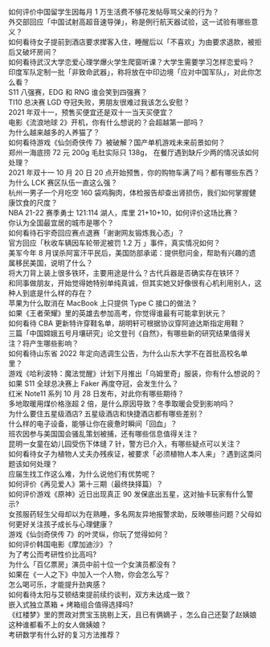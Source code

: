 如何评价中国留学生因每月 1 万生活费不够花发帖辱骂父亲的行为？  
外交部回应「中国试射高超音速导弹」，称是例行航天器试验，这一试验有哪些意义？  
如何看待女子提前到酒店要求撵客入住，睡醒后以「不喜欢」为由要求退款，被拒后又破坏房间？  
如何看待武汉大学恋爱心理学爆火学生爬窗听课？大学生需要学习怎样恋爱吗？  
印度军队定制一批「非致命武器」，称将放在中印边境「应对中国军队」，对此你怎么看？  
S11 八强赛，EDG 和 RNG 谁会笑到四强赛？  
TI10 总决赛 LGD 夺冠失败，男朋友很难过我该怎么安慰？  
2021 年双十一，预售买便宜还是双十一当天买便宜？  
电影《流浪地球 2》开机，你有什么想说的？会超越第一部吗？  
为什么越来越多的人养猫了？  
如何看待游戏《仙剑奇侠传 7》被破解？国产单机游戏未来前景如何？  
郑州一海底捞 72 元 200g 毛肚实际只 138g， 在餐厅遇到缺斤少两的情况该如何处理？  
2021 年双十一 10 月 20 日 20 点开始预售，你的购物车满了吗？都有哪些东西？  
为什么 LCK 赛区队伍一直这么强？  
杭州一男子一个月吃空 160 袋鸡胸肉，体检报告却查出肾损伤，我们如何掌握健康饮食的尺度？  
NBA 21-22 赛季勇士 121:114 湖人，库里 21+10+10，如何评价这场比赛？  
你认为全国最宜居的城市是哪个？  
如何看待石宇奇回应赛点退赛「谢谢网友锻炼我心态」？  
官方回应「秋收车辆因车轮带泥被罚 1.2 万 」事件，真实情况如何？  
美军今年 8 月误杀阿富汗平民后，美国防部承诺：提供慰问金，帮助有兴趣的遗属移民美国，说明了什么？  
将大刀背上装上很多铁环，主要用途是什么？古代兵器是否确实存在铁环？  
和同事做朋友，开始觉得她特别单纯真诚，但其实她又好像很有心机利用别人，这种人到底是什么样的存在？  
苹果为什么取消在 MacBook 上只提供 Type C 接口的做法？  
如果《王者荣耀》里的英雄去参加高考，你觉得谁最有可能拿到状元？  
如何看待 CBA 更新特许穿鞋名单，胡明轩可根据协议穿阿迪达斯指定用鞋？  
三篇「中国嫦娥五号月壤研究」论文登刊《自然》，有哪些新的研究结果值得关注？将产生哪些影响？  
如何看待山东省 2022 年定向选调生公告，为什么山东大学不在首批高校名单里？  
游戏《哈利波特：魔法觉醒》计划下月推出「乌姆里奇」服装，你有什么想说的？  
如果 S11 全球总决赛上 Faker 再度夺冠，会发生什么？  
红米 Note11 系列 10 月 28 日发布，对此你有哪些期待？  
多地取暖用煤价格涨超 2 倍，是什么原因导致？冬季取暖会受到影响吗？  
为什么要住五星级酒店? 五星级酒店和快捷酒店都有哪些差别？  
什么样的电子设备，能够让你在疲惫时瞬间「回血」？  
班农因参与美国国会骚乱策划被捕，还有哪些信息值得关注？  
昆明一女童在幼儿园受伤下体缝 7 针，警方已介入，有哪些疑点可以关注？  
如何看待女子为植物人丈夫办残疾证，被要求「必须植物人本人来」？遇到这类问题该如何处理？  
应届生找工作这么难，为什么说他们有优势呢？  
如何评价《再见爱人》第十三期（最终抉择篇）？  
如何评价游戏《原神》近日出现真正 90 发保底出五星，这对抽卡玩家有什么警示?  
女孩服药轻生父母却以为在熟睡，多名网友异地报警求助，反映哪些问题？父母如何更好关注孩子成长与心理健康？  
游戏《仙剑奇侠传 7》的叶灵纵，你玩了觉得如何？  
如何评价韩国电影《摩加迪沙》？  
为了考公而考研性价比高吗?  
为什么「百亿票房」演员中前十位一个女演员都没有？  
如果在《一人之下》中加入一个人物，你会怎么写？  
怎么喝可乐，才能提升劲爽感？  
如何看待太阳与艾顿结束提前续约谈判，双方未达成一致？  
嵌入式独立蒸箱 + 烤箱组合值得选择吗?  
《红楼梦》里的贾政对贾宝玉挑剔上天，且已有俩嫡子 ，怎么自己还娶了赵姨娘这种谁都看不上的女人做姨娘？  
考研数学有什么好的复习方法推荐？  
